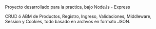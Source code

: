 Proyecto desarrollado para la practica, bajo NodeJs - Express

CRUD ó ABM de Productos, Registro, Ingreso, Validaciones, Middleware, Session y Cookies, todo basado en archvos en formato JSON.